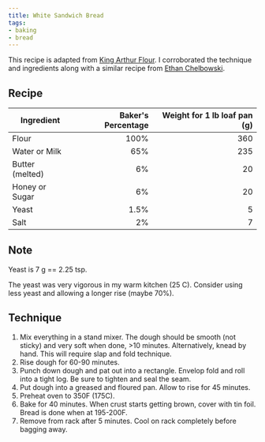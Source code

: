 ```yaml
---
title: White Sandwich Bread
tags:
- baking
- bread
---
```


This recipe is adapted from [King Arthur Flour][king-arthur-flour].
I corroborated the technique and ingredients along with a similar recipe from [Ethan Chelbowski][ethan].

[king-arthur-flour]: https://www.kingarthurflour.com/recipes/king-arthurs-classic-white-sandwich-bread-recipe
[ethan]: https://www.ethanchlebowski.com/cooking-techniques-recipes/sandwich-bread-white-bread-cinnamon-swirl-everything-bagel

## Recipe

Ingredient | Baker's Percentage | Weight for 1 lb loaf pan (g)
-|-:|-:
Flour | 100% | 360
Water or Milk | 65% | 235
Butter (melted) | 6% | 20
Honey or Sugar | 6% | 20
Yeast | 1.5% | 5
Salt | 2% | 7

## Note

Yeast is 7 g == 2.25 tsp.

The yeast was very vigorous in my warm kitchen (25 C). Consider using less yeast and allowing a longer rise (maybe 70%).

## Technique

1. Mix everything in a stand mixer.
    The dough should be smooth (not sticky) and very soft when done, >10 minutes.
    Alternatively, knead by hand.
    This will require slap and fold technique.
1. Rise dough for 60-90 minutes.
1. Punch down dough and pat out into a rectangle.
    Envelop fold and roll into a tight log.
    Be sure to tighten and seal the seam.
1. Put dough into a greased and floured pan.
    Allow to rise for 45 minutes.
1. Preheat oven to 350F (175C).
1. Bake for 40 minutes.
    When crust starts getting brown, cover with tin foil.
    Bread is done when at 195-200F.
1. Remove from rack after 5 minutes.
    Cool on rack completely before bagging away.
